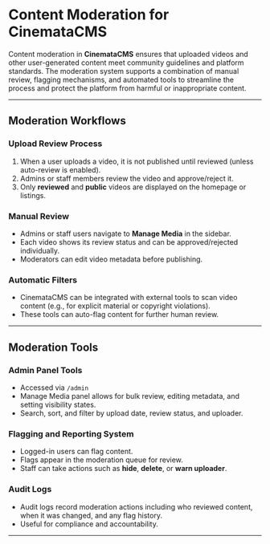# Content Moderation for CinemataCMS

Content moderation in **CinemataCMS** ensures that uploaded videos and other user-generated content meet community guidelines and platform standards. The moderation system supports a combination of manual review, flagging mechanisms, and automated tools to streamline the process and protect the platform from harmful or inappropriate content.

---

## Moderation Workflows

### Upload Review Process

1. When a user uploads a video, it is not published until reviewed (unless auto-review is enabled).
2. Admins or staff members review the video and approve/reject it.
3. Only **reviewed** and **public** videos are displayed on the homepage or listings.

### Manual Review

- Admins or staff users navigate to **Manage Media** in the sidebar.
- Each video shows its review status and can be approved/rejected individually.
- Moderators can edit video metadata before publishing.

### Automatic Filters

- CinemataCMS can be integrated with external tools to scan video content (e.g., for explicit material or copyright violations).
- These tools can auto-flag content for further human review.

---

## Moderation Tools

### Admin Panel Tools

- Accessed via `/admin`
- Manage Media panel allows for bulk review, editing metadata, and setting visibility states.
- Search, sort, and filter by upload date, review status, and uploader.

### Flagging and Reporting System

- Logged-in users can flag content.
- Flags appear in the moderation queue for review.
- Staff can take actions such as **hide**, **delete**, or **warn uploader**.

### Audit Logs

- Audit logs record moderation actions including who reviewed content, when it was changed, and any flag history.
- Useful for compliance and accountability.

---
